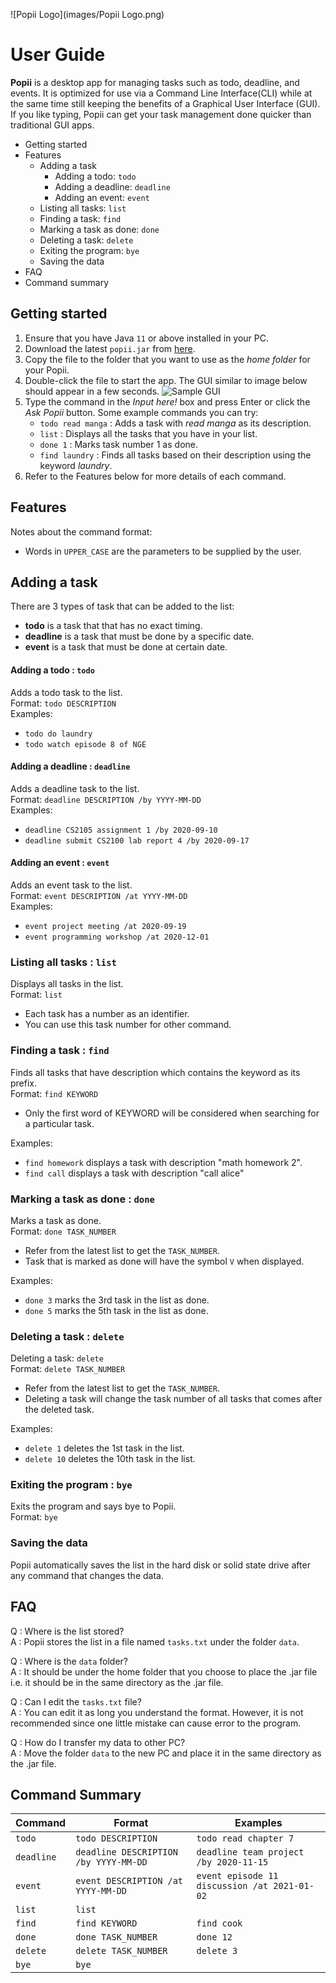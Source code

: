 ![Popii Logo](images/Popii Logo.png)
# User Guide
**Popii** is a desktop app for managing tasks such as todo, deadline, and events.
It is optimized for use via a Command Line Interface(CLI) while at the same
time still keeping the benefits of a Graphical User Interface (GUI). If you
like typing, Popii can get your task management done quicker than traditional
GUI apps.
- Getting started
- Features
  - Adding a task
    - Adding a todo: `todo`
    - Adding a deadline: `deadline`
    - Adding an event: `event`
  - Listing all tasks: `list`
  - Finding a task: `find`
  - Marking a task as done: `done`
  - Deleting a task: `delete`
  - Exiting the program: `bye`
  - Saving the data
- FAQ
- Command summary
## Getting started
1. Ensure that you have Java `11` or above installed in your PC.
2. Download the latest `popii.jar` from [here](https://github.com/michael-setia/ip/releases/tag/v0.1).
3. Copy the file to the folder that you want to use as the *home folder* for your Popii.
4. Double-click the file to start the app. The GUI similar to image below should appear in a few seconds.
![Sample GUI](images/SampleUi.png)
5. Type the command in the *Input here!* box and press Enter or click the *Ask Popii* button.
   Some example commands you can try:
   - `todo read manga` : Adds a task with *read manga* as its description.
   - `list` : Displays all the tasks that you have in your list.
   - `done 1` : Marks task number 1 as done.
   - `find laundry` : Finds all tasks based on their description using the keyword *laundry*.
6. Refer to the Features below for more details of each command.
## Features 
Notes about the command format:
- Words in `UPPER_CASE` are the parameters to be supplied by the user.
## Adding a task
There are 3 types of task that can be added to the list:
- **todo** is a task that that has no exact timing.
- **deadline** is a task that must be done by a specific date.
- **event** is a task that must be done at certain date.
#### Adding a todo : `todo`
Adds a todo task to the list.  
Format: `todo DESCRIPTION`  
Examples:
- `todo do laundry`
- `todo watch episode 8 of NGE`
#### Adding a deadline : `deadline`
Adds a deadline task to the list.  
Format: `deadline DESCRIPTION /by YYYY-MM-DD`  
Examples:
- `deadline CS2105 assignment 1 /by 2020-09-10`
- `deadline submit CS2100 lab report 4 /by 2020-09-17`
#### Adding an event : `event`
Adds an event task to the list.  
Format: `event DESCRIPTION /at YYYY-MM-DD`  
Examples:
- `event project meeting /at 2020-09-19`
- `event programming workshop /at 2020-12-01`
### Listing all tasks : `list`
Displays all tasks in the list.  
Format: `list`
- Each task has a number as an identifier.
- You can use this task number for other command.
### Finding a task : `find`
Finds all tasks that have description which contains the keyword as its prefix.  
Format: `find KEYWORD`
- Only the first word of KEYWORD will be considered when searching for a particular task.
  
Examples:
- `find homework` displays a task with description "math homework 2".
- `find call` displays a task with description "call alice"
### Marking a task as done : `done`
Marks a task as done.  
Format: `done TASK_NUMBER`
- Refer from the latest list to get the `TASK_NUMBER`.
- Task that is marked as done will have the symbol `V` when displayed.
  
Examples:
- `done 3` marks the 3rd task in the list as done.
- `done 5` marks the 5th task in the list as done.
### Deleting a task : `delete`
Deleting a task: `delete`  
Format: `delete TASK_NUMBER`
- Refer from the latest list to get the `TASK_NUMBER`.
- Deleting a task will change the task number of all tasks that comes after the deleted task.
  
Examples:
- `delete 1` deletes the 1st task in the list.
- `delete 10` deletes the 10th task in the list.
### Exiting the program : `bye`
Exits the program and says bye to Popii.  
Format: `bye`
### Saving the data
Popii automatically saves the list in the hard disk or solid state drive after any command that changes the 
data.
## FAQ
Q : Where is the list stored?  
A : Popii stores the list in a file named `tasks.txt` under the folder `data`.

Q : Where is the `data` folder?  
A : It should be under the home folder that you choose to place the .jar file i.e. it should be in the same directory as the .jar file.

Q : Can I edit the `tasks.txt` file?  
A : You can edit it as long you understand the format. However, it is not recommended since one little mistake can cause error to the program.

Q : How do I transfer my data to other PC?  
A : Move the folder `data` to the new PC and place it in the same directory as the .jar file.
## Command Summary
Command | Format | Examples
------- | ------ | --------
`todo` | `todo DESCRIPTION` | `todo read chapter 7`
`deadline` | `deadline DESCRIPTION /by YYYY-MM-DD` | `deadline team project /by 2020-11-15`
`event` | `event DESCRIPTION /at YYYY-MM-DD` | `event episode 11 discussion /at 2021-01-02`
`list` | `list` | 
`find` | `find KEYWORD` | `find cook`
`done` | `done TASK_NUMBER` | `done 12`
`delete` | `delete TASK_NUMBER` | `delete 3`
`bye` | `bye` | 